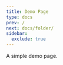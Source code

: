 ```yaml
---
title: Demo Page
type: docs
prev: /
next: docs/folder/
sidebar:
  exclude: true
---
```


A simple demo page.

